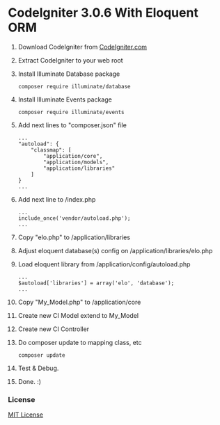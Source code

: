 # CodeIgniter 3.0.6 With Eloquent ORM
1.  Download CodeIgniter from [CodeIgniter.com](https://www.codeigniter.com/)
2.  Extract CodeIgniter to your web root
3.  Install Illuminate Database package

    ```
    composer require illuminate/database
    ```

4.	Install Illuminate Events package

    ```
    composer require illuminate/events
    ```

5.  Add next lines to "composer.json" file

	```
    ...
    "autoload": {
        "classmap": [
            "application/core",
            "application/models",
            "application/libraries"
        ]
    }
    ...
    ```

6.  Add next line to /index.php

	```
    ...
    include_once('vendor/autoload.php');
    ...
    ```

7.  Copy "elo.php" to /application/libraries
8.  Adjust eloquent database(s) config on /application/libraries/elo.php
9.  Load eloquent library from /application/config/autoload.php

	```
    ...
    $autoload['libraries'] = array('elo', 'database');
    ...
    ```

10. Copy "My_Model.php" to /application/core
11. Create new CI Model extend to My_Model
12. Create new CI Controller
13. Do composer update to mapping class, etc

    ```
    composer update
    ```

14. Test & Debug.
15. Done. :)

### License
[MIT License](https://github.com/expressodev/laravel-codeigniter-db/blob/master/LICENSE)
